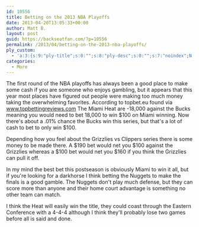```yaml
---
id: 10556
title: Betting on the 2013 NBA Playoffs
date: 2013-04-20T13:05:33+00:00
author: Matt B.
layout: post
guid: https://backseatfan.com/?p=10556
permalink: /2013/04/betting-on-the-2013-nba-playoffs/
ply_custom:
  - 'a:3:{s:9:"ply-title";s:0:"";s:8:"ply-desc";s:0:"";s:7:"noindex";N;}'
categories:
  - More
---
```


<div class="entry">
  <p>
    The first round of the NBA playoffs has always been a good place to make some cash if you are someone who enjoys gambling, but it appears that this year most places have figured out people were making too much money taking the overwhelming favorites. According to topbet.eu found via <a href="https://www.topbettingreviews.com/" target="_blank">www.topbettingreviews.com</a> The Miami Heat are -18,000 against the Bucks meaning you would need to bet 18,000 to win $100 on Miami winning. Now there's about a .01% chance the Bucks win this series, but that's a lot of cash to bet to only win $100.
  </p>

  <p>
    Depending how you feel about the Grizzlies vs Clippers series there is some money to be made there. A $190 bet would net you $100 against the Grizzlies whereas a $100 bet would net you $160 if you think the Grizzlies can pull it off.
  </p>

  <p>
    In my mind the best bet this postseason is obviously Miami to win it all, but if you're looking for a darkhorse I think betting the Nuggets to make the finals is a good gamble. The Nuggets don't play much defense, but they can score more than anyone and their home court advantage is something no other team can match.
  </p>

  <p>
    I think the Heat will easily win the title, they could coast through the Eastern Conference with a 4-4-4 although I think they'll probably lose two games before all is said and done.
  </p>
</div>
